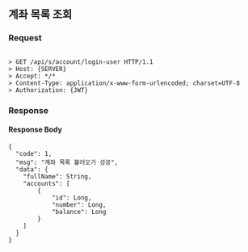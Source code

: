 ## 계좌 목록 조회

### Request
```

> GET /api/s/account/login-user HTTP/1.1
> Host: {SERVER}
> Accept: */*
> Content-Type: application/x-www-form-urlencoded; charset=UTF-8
> Authorization: {JWT}

```

### Response

#### Response Body
```
{
  "code": 1,
  "msg": "계좌 목록 불러오기 성공",
  "data": {
    "fullName": String,
    "accounts": [
    	{
        	"id": Long,
            "number": Long,
            "balance": Long
        }
    ]
  }
}
```